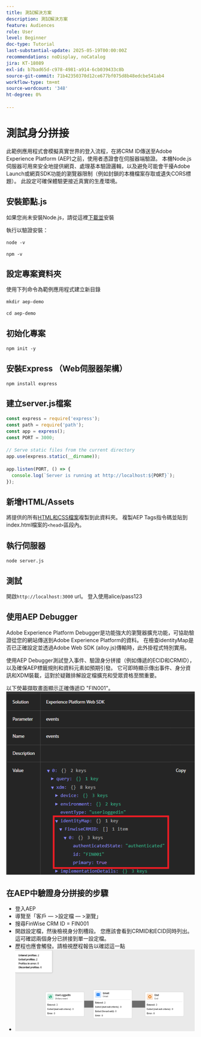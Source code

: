 ```yaml
---
title: 測試解決方案
description: 測試解決方案
feature: Audiences
role: User
level: Beginner
doc-type: Tutorial
last-substantial-update: 2025-05-19T00:00:00Z
recommendations: noDisplay, noCatalog
jira: KT-18089
exl-id: b7bad65d-c978-4981-a914-6cb039433c8b
source-git-commit: 71b42350370d12ce677bf075d8b48edcbe541ab4
workflow-type: tm+mt
source-wordcount: '348'
ht-degree: 0%

---
```


# 測試身分拼接

此範例應用程式會模擬真實世界的登入流程，在將CRM ID傳送至Adobe Experience Platform (AEP)之前，使用者憑證會在伺服器端驗證。 本機Node.js伺服器可用來安全地提供網頁、處理基本驗證邏輯，以及避免可能會干擾Adobe Launch或網頁SDK功能的瀏覽器限制（例如封鎖的本機檔案存取或遺失CORS標題）。 此設定可確保體驗更接近真實的生產環境。

## 安裝節點.js

如果您尚未安裝Node.js，請從這裡[下載並](https://nodejs.org/)安裝

執行以驗證安裝：

`node -v`

`npm -v`

## 設定專案資料夾

使用下列命令為範例應用程式建立新目錄

`mkdir aep-demo`

`cd aep-demo`

## 初始化專案

`npm init -y`

## 安裝Express （Web伺服器架構）

`npm install express`

## 建立server.js檔案

```javascript
const express = require('express');
const path = require('path');
const app = express();
const PORT = 3000;

// Serve static files from the current directory
app.use(express.static(__dirname));

app.listen(PORT, () => {
  console.log(`Server is running at http://localhost:${PORT}`);
});
```

## 新增HTML/Assets

將提供的所有[HTML和CSS檔案](assets/login-app-files.zip)複製到此資料夾。 複製AEP Tags指令碼並貼到index.html檔案的`<head>`區段內。

## 執行伺服器

`node server.js`

## 測試

開啟`http://localhost:3000` url。 登入使用alice/pass123

## 使用AEP Debugger

Adobe Experience Platform Debugger是功能強大的瀏覽器擴充功能，可協助驗證從您的網站傳送到Adobe Experience Platform的資料。 在檢查identityMap是否已正確設定並透過Adobe Web SDK (alloy.js)傳輸時，此外掛程式特別實用。

使用AEP Debugger測試登入事件、驗證身分拼接（例如傳遞的ECID和CRMID），以及確保AEP標籤規則和資料元素如預期引發。 它可即時顯示傳出事件、身分資訊和XDM裝載，這對於疑難排解設定檔擴充和受眾資格至關重要。

以下熒幕擷取畫面顯示正確傳遞ID &quot;FIN001&quot;。
![aep-debugger](assets/aep-debugger.png)

## 在AEP中驗證身分拼接的步驟

* 登入AEP
* 導覽至「客戶 — >設定檔 — >瀏覽」
* 搜尋FinWise CRM ID = FIN001
* 開啟設定檔，然後檢視身分割槽段。 您應該會看到CRMID和ECID同時列出。   這可確認兩個身分已拼接到單一設定檔。
* 歷程也應會觸發。請檢視歷程報告以確認這一點
* ![歷程報告](assets/journey-triggered-report.png)


